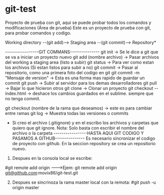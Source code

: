 # git-test
Proyecto de prueba con git, aqui se puede probar todos los comandos y modificaciones (Área de prueba)
Este es un proyecto de prueba con git, para probar comandos y codigo.


Working directory --(git add)--> Staging area --(git commit)--> Repository*

-----------------GIT COMMANS---------------
git init   -> Se le dice a git que se va a iniciar un proyecto nuevo
git add (nombre archivo) -> Pasar archivos del working a staging area (listo a subir)
git status -> Para ver como estan los archivos (Si estan listos para subir a no)
git commit ->  Pasar al repositorio, como una primera foto del codigo en git
git commit -m "Mensaje de version" -> Esta es una forma mas rapido de guardar un commit
git push   -> Subir al servidor para los demas desarrolladores
git pull   -> Bajar lo que hicieron otros
git clone  -> Clonar un proyecto
git checkout -- index.html -> deshace los cambios guardados en el sublime. siempre que no tenga commit.

git checkout (nombre de la rama que deseamos) -> este es para cambiar entre ramas
git log -> Muestra todas las versiones o commits

* Si creo el archivo (.gitignore) y en el escribo los archivos y carpetas que quiero que git ignore. Nota: Solo basta con escribir el nombre del archivo o la carpeta
-----------------HASTA AQUI GIT CODIGO Y PASAMOS A GITHUB---------------
Es necesario sincronizar el codigo de proyecto con github. En la seccion repository se crea un repositorio nuevo.
1) Despues en la consola local se escribe:

#git remote add origin <codigo ssh del proyecto>
--->Ejem: git remote add origin git@github.com:movix86/git-test.git

2) Despues se sincrinoza la rama master local con la remota:
#git push -u origin master
